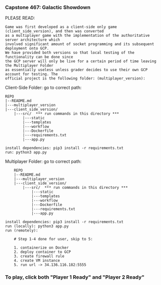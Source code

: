 ### Capstone 467: Galactic Showdown 

PLEASE READ:

    Game was first developed as a client-side only game (client_side_version), and then was converted
    as a multiplayer game with the implementation of the authoritative server architecture which
    involved significant amount of socket programming and its subsequent deployment onto GCP.
    We have provided both versions so that local testing of the functionality can be done since
    the GCP server will only be live for a certain period of time leaving the Multiplayer Folder
    as essentially useless unless grader decides to use their own GCP account for testing. The 
    official project is the following folder: (multiplayer_version):







Client-Side Folder:
    go to correct path:

    REPO
    |--README.md
    |---multiplayer_version
    |---client_side_version/
        |---src/  *** run commands in this directory ***
            |---static
            |---templates
            |---workflow
            |---Dockerfile
            |---requirements.txt
            |---app.py 

    install dependencies: pip3 install -r requirements.txt
    run: python3 app.py



Multiplayer Folder:
    go to correct path:

        REPO
        |--README.md
        |---multiplayer_version
        |---client_side_version/
            |---src/  *** run commands in this directory ***
                |---static
                |---templates
                |---workflow
                |---Dockerfile
                |---requirements.txt
                |---app.py 

    install dependencies: pip3 install -r requirements.txt
    run (locally): python3 app.py
    run (remotely): 

        # Step 1-4 done for user, skip to 5:

        1. containerize on Docker
        2. deploy container to GCP
        3. create firewall rule
        4. create VM instance
        5. run url -> 34.136.116.182:5555

### To play, click both "Player 1 Ready" and "Player 2 Ready"
